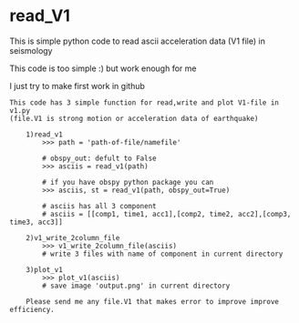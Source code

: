 # read_V1
This is simple python code to read ascii acceleration data (V1 file) in seismology 

This code is too simple :) but work enough for me

I just try to make first work in github

    This code has 3 simple function for read,write and plot V1-file in v1.py
    (file.V1 is strong motion or acceleration data of earthquake)
    
        1)read_v1
            >>> path = 'path-of-file/namefile'
            
            # obspy_out: defult to False
            >>> asciis = read_v1(path)
            
            # if you have obspy python package you can
            >>> asciis, st = read_v1(path, obspy_out=True)
            
            # asciis has all 3 component
            # asciis = [[comp1, time1, acc1],[comp2, time2, acc2],[comp3, time3, acc3]]
        
        2)v1_write_2column_file
            >>> v1_write_2column_file(asciis)
            # write 3 files with name of component in current directory 
    
        3)plot_v1
            >>> plot_v1(asciis)
            # save image 'output.png' in current directory
            
        Please send me any file.V1 that makes error to improve improve efficiency.
